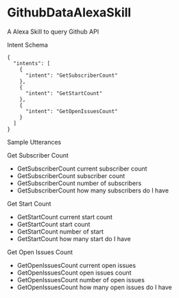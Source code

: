 # GithubDataAlexaSkill
A Alexa Skill to query Github API 



Intent Schema
```
{
  "intents": [
    {
      "intent": "GetSubscriberCount"
    },
    {
      "intent": "GetStartCount"
    },
    {
      "intent": "GetOpenIssuesCount"
    }
  ]
}
```
Sample Utterances

Get Subscriber Count

* GetSubscriberCount current subscriber count
* GetSubscriberCount subscriber count
* GetSubscriberCount number of subscribers
* GetSubscriberCount how many subscribers do I have

Get Start Count

* GetStartCount current start count
* GetStartCount start count
* GetStartCount number of start
* GetStartCount how many start do I have

Get Open Issues Count
* GetOpenIssuesCount current open issues
* GetOpenIssuesCount open issues count
* GetOpenIssuesCount number of open issues 
* GetOpenIssuesCount how many open issues do I have 

